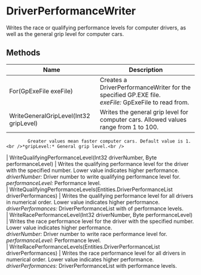 # DriverPerformanceWriter

Writes the race or qualifying performance levels for computer drivers,
as well as the general grip level for computer cars.



## Methods

| Name            | Description        |
|-----------------|--------------------|
| For(GpExeFile exeFile)   |  Creates a DriverPerformanceWriter for the specified GP.EXE file.<br />*exeFile:* GpExeFile to read from.<br /> 
| WriteGeneralGripLevel(Int32 gripLevel)   |  Writes the general grip level for computer cars. Allowed values range from 1 to 100.
            Greater values mean faster computer cars. Default value is 1.<br />*gripLevel:* General grip level.<br /> 
| WriteQualifyingPerformanceLevel(Int32 driverNumber, Byte performanceLevel)   |  Writes the qualifying performance level for the driver with the specified number. Lower value indicates higher performance.<br />*driverNumber:* Driver number to write qualifying performance level for.<br />*performanceLevel:* Performance level.<br /> 
| WriteQualifyingPerformanceLevels(Entities.DriverPerformanceList driverPerformances)   |  Writes the qualifying performance level for all drivers in numerical order. Lower value indicates higher performance.<br />*driverPerformances:* DriverPerformanceList with of performance levels.<br /> 
| WriteRacePerformanceLevel(Int32 driverNumber, Byte performanceLevel)   |  Writes the race performance level for the driver with the specified number. Lower value indicates higher performance.<br />*driverNumber:* Driver number to write race performance level for.<br />*performanceLevel:* Performance level.<br /> 
| WriteRacePerformanceLevels(Entities.DriverPerformanceList driverPerformances)   |  Writes the race performance level for all drivers in numerical order. Lower value indicates higher performance.<br />*driverPerformances:* DriverPerformanceList with performance levels.<br /> 


